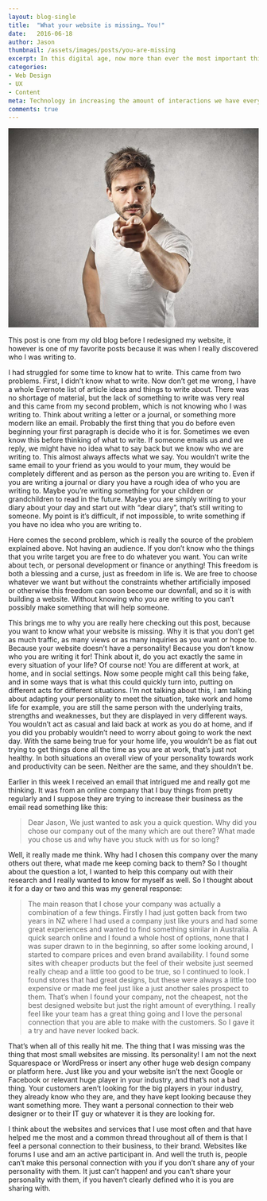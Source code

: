 ```yaml
---
layout: blog-single
title:  "What your website is missing… You!"
date:   2016-06-18
author: Jason
thumbnail: /assets/images/posts/you-are-missing
excerpt: In this digital age, now more than ever the most important thing you can do is have a personal relationship with customers.
categories:
- Web Design
- UX
- Content
meta: Technology in increasing the amount of interactions we have every day. Sometimes people just want to have a personal interaction though. From the Jason M Design blog.
comments: true
---
```


![You are missing](/assets/images/posts/you-are-missing.jpg)

This post is one from my old blog before I redesigned my website, it however is one of my favorite posts because it was when I really discovered who I was writing to.

I had struggled for some time to know hat to write. This came from two problems. First, I didn’t know what to write. Now don’t get me wrong, I have a whole Evernote list of article ideas and things to write about. There was no shortage of material, but the lack of something to write was very real and this came from my second problem, which is not knowing who I was writing to. Think about writing a letter or a journal, or something more modern like an email. Probably the first thing that you do before even beginning your first paragraph is decide who it is for. Sometimes we even know this before thinking of what to write. If someone emails us and we reply, we might have no idea what to say back but we know who we are writing to. This almost always affects what we say. You wouldn’t write the same email to your friend as you would to your mum, they would be completely different and as person as the person you are writing to. Even if you are writing a journal or diary you have a rough idea of who you are writing to. Maybe you’re writing something for your children or grandchildren to read in the future. Maybe you are simply writing to your diary about your day and start out with “dear diary”, that’s still writing to someone. My point is it’s difficult, if not impossible, to write something if you have no idea who you are writing to.

Here comes the second problem, which is really the source of the problem explained above. Not having an audience. If you don’t know who the things that you write target you are free to do whatever you want. You can write about tech, or personal development or finance or anything! This freedom is both a blessing and a curse, just as freedom in life is. We are free to choose whatever we want but without the constraints whether artificially imposed or otherwise this freedom can soon become our downfall, and so it is with building a website. Without knowing who you are writing to you can’t possibly make something that will help someone.

This brings me to why you are really here checking out this post, because you want to know what your website is missing. Why it is that you don’t get as much traffic, as many views or as many inquiries as you want or hope to. Because your website doesn’t have a personality! Because you don’t know who you are writing it for! Think about it, do you act exactly the same in every situation of your life? Of course not! You are different at work, at home, and in social settings. Now some people might call this being fake, and in some ways that is what this could quickly turn into, putting on different acts for different situations. I’m not talking about this, I am talking about adapting your personality to meet the situation, take work and home life for example, you are still the same person with the underlying traits, strengths and weaknesses, but they are displayed in very different ways. You wouldn’t act as casual and laid back at work as you do at home, and if you did you probably wouldn’t need to worry about going to work the next day. With the same being true for your home life, you wouldn’t be as flat out trying to get things done all the time as you are at work, that’s just not healthy. In both situations an overall view of your personality towards work and productivity can be seen. Neither are the same, and they shouldn’t be.

Earlier in this week I received an email that intrigued me and really got me thinking. It was from an online company that I buy things from pretty regularly and I suppose they are trying to increase their business as the email read something like this:

> Dear Jason,
We just wanted to ask you a quick question. Why did you chose our company out of the many which are out there? What made you chose us and why have you stuck with us for so long?

Well, it really made me think. Why had I chosen this company over the many others out there, what made me keep coming back to them? So I thought about the question a lot, I wanted to help this company out with their research and I really wanted to know for myself as well. So I thought about it for a day or two and this was my general response:

>The main reason that I chose your company was actually a combination of a few things. Firstly I had just gotten back from two years in NZ where I had used a company just like yours and had some great experiences and wanted to find something similar in Australia. A quick search online and I found a whole host of options, none that I was super drawn to in the beginning, so after some looking around, I started to compare prices and even brand availability. I found some sites with cheaper products but the feel of their website just seemed really cheap and a little too good to be true, so I continued to look. I found stores that had great designs, but these were always a little too expensive or made me feel just like a just another sales prospect to them. That’s when I found your company, not the cheapest, not the best designed website but just the right amount of everything. I really feel like your team has a great thing going and I love the personal connection that you are able to make with the customers. So I gave it a try and have never looked back.

That’s when all of this really hit me. The thing that I was missing was the thing that most small websites are missing. Its personality! I am not the next Squarespace or WordPress or insert any other huge web design company or platform here. Just like you and your website isn’t the next Google or Facebook or relevant huge player in your industry, and that’s not a bad thing. Your customers aren’t looking for the big players in your industry, they already know who they are, and they have kept looking because they want something more. They want a personal connection to their web designer or to their IT guy or whatever it is they are looking for.

I think about the websites and services that I use most often and that have helped me the most and a common thread throughout all of them is that I feel a personal connection to their business, to their brand. Websites like forums I use and am an active participant in. And well the truth is, people can’t make this personal connection with you if you don’t share any of your personality with them. It just can’t happen! and you can’t share your personality with them, if you haven’t clearly defined who it is you are sharing with.
